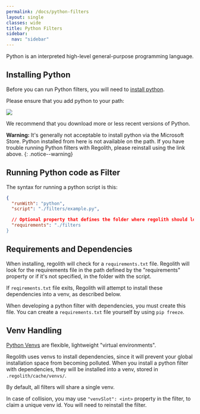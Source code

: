 ```yaml
---
permalink: /docs/python-filters
layout: single
classes: wide
title: Python Filters
sidebar:
  nav: "sidebar"
---
```


Python is an interpreted high-level general-purpose programming language.

## Installing Python

Before you can run Python filters, you will need to [install python](https://www.python.org/downloads/).

Please ensure that you add python to your path:

![](/regolith/assets/images/installing/python.png)

We recommend that you download more or less recent versions of Python.

**Warning:** It's generally not acceptable to install python via the Microsoft Store. Python installed from here is not available on the path. If you have trouble running Python filters with Regolith, please reinstall using the link above.
{: .notice--warning}

## Running Python code as Filter

The syntax for running a python script is this:

```json
{
  "runWith": "python",
  "script": "./filters/example.py",

  // Optional property that defines the folder where regolith should look for the requriements.txt file
  "requirements": "./filters
}
```

## Requirements and Dependencies

When installing, regolith will check for a `requirements.txt` file. Regolith will look for the requirements file in
the path defined by the "requirements" property or if it's not specified, in the folder with the script.

If `reqirements.txt` file exits, Regolith will attempt to install these dependencies into a venv, as described below.

When developing a python filter with dependencies, you must create this file. You can create a `requirements.txt` file yourself by using `pip freeze`. 

## Venv Handling

[Python Venvs](https://docs.python.org/3/library/venv.html) are flexible, lightweight "virtual environments". 

Regolith uses venvs to install dependencies, since it will prevent your global installation space from becoming polluted. When you install a python filter with dependencies, they will be installed into a venv, stored in `.regolith/cache/venvs/`.

By default, all filters will share a single venv.

In case of collision, you may use `"venvSlot": <int>` property in the filter, to claim a unique venv id. You will need to reinstall the filter.

